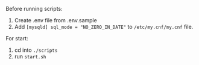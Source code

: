 Before running scripts:
1. Create .env file from .env.sample
2. Add `[mysqld] sql_mode = "NO_ZERO_IN_DATE"` to `/etc/my.cnf/my.cnf` file.

For start:
1. cd into `./scripts `
2. run `start.sh`